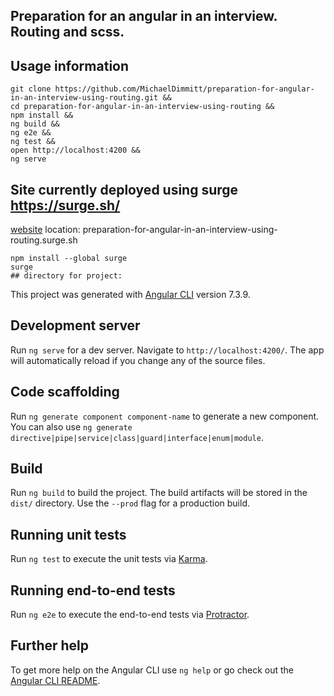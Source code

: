 ## Preparation for an angular in an interview. Routing and scss.

## Usage information
```
git clone https://github.com/MichaelDimmitt/preparation-for-angular-in-an-interview-using-routing.git &&
cd preparation-for-angular-in-an-interview-using-routing &&
npm install &&
ng build &&
ng e2e &&
ng test &&
open http://localhost:4200 &&
ng serve
```

## Site currently deployed using surge https://surge.sh/
[website](preparation-for-angular-in-an-interview-using-routing.surge.sh) location: preparation-for-angular-in-an-interview-using-routing.surge.sh
```
npm install --global surge
surge
## directory for project: 
```

This project was generated with [Angular CLI](https://github.com/angular/angular-cli) version 7.3.9.

## Development server

Run `ng serve` for a dev server. Navigate to `http://localhost:4200/`. The app will automatically reload if you change any of the source files.

## Code scaffolding

Run `ng generate component component-name` to generate a new component. You can also use `ng generate directive|pipe|service|class|guard|interface|enum|module`.

## Build

Run `ng build` to build the project. The build artifacts will be stored in the `dist/` directory. Use the `--prod` flag for a production build.

## Running unit tests

Run `ng test` to execute the unit tests via [Karma](https://karma-runner.github.io).

## Running end-to-end tests

Run `ng e2e` to execute the end-to-end tests via [Protractor](http://www.protractortest.org/).

## Further help

To get more help on the Angular CLI use `ng help` or go check out the [Angular CLI README](https://github.com/angular/angular-cli/blob/master/README.md).
